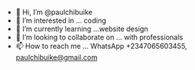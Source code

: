 - 👋 Hi, I’m @paulchibuike 
- 👀 I’m interested in ... coding
- 🌱 I’m currently learning ...website design 
- 💞️ I’m looking to collaborate on ... with professionals 
- 📫 How to reach me ... WhatsApp +2347065603455, paulchibuike@gmail.com

<!---
paulchibuike31/paulchibuike31 is a ✨ special ✨ repository because its `README.md` (this file) appears on your GitHub profile.
You can click the Preview link to take a look at your changes.
--->

